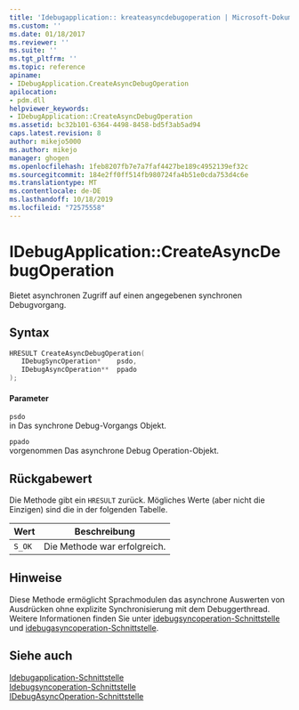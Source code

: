 ```yaml
---
title: 'Idebugapplication:: kreateasyncdebugoperation | Microsoft-Dokumentation'
ms.custom: ''
ms.date: 01/18/2017
ms.reviewer: ''
ms.suite: ''
ms.tgt_pltfrm: ''
ms.topic: reference
apiname:
- IDebugApplication.CreateAsyncDebugOperation
apilocation:
- pdm.dll
helpviewer_keywords:
- IDebugApplication::CreateAsyncDebugOperation
ms.assetid: bc32b101-6364-4498-8458-bd5f3ab5ad94
caps.latest.revision: 8
author: mikejo5000
ms.author: mikejo
manager: ghogen
ms.openlocfilehash: 1feb8207fb7e7a7faf4427be189c4952139ef32c
ms.sourcegitcommit: 184e2ff0ff514fb980724fa4b51e0cda753d4c6e
ms.translationtype: MT
ms.contentlocale: de-DE
ms.lasthandoff: 10/18/2019
ms.locfileid: "72575558"
---
```

# <a name="idebugapplicationcreateasyncdebugoperation"></a>IDebugApplication::CreateAsyncDebugOperation
Bietet asynchronen Zugriff auf einen angegebenen synchronen Debugvorgang.  
  
## <a name="syntax"></a>Syntax  
  
```cpp
HRESULT CreateAsyncDebugOperation(  
   IDebugSyncOperation*    psdo,  
   IDebugAsyncOperation**  ppado  
);  
```  
  
#### <a name="parameters"></a>Parameter  
 `psdo`  
 in Das synchrone Debug-Vorgangs Objekt.  
  
 `ppado`  
 vorgenommen Das asynchrone Debug Operation-Objekt.  
  
## <a name="return-value"></a>Rückgabewert  
 Die Methode gibt ein `HRESULT` zurück. Mögliches Werte (aber nicht die Einzigen) sind die in der folgenden Tabelle.  
  
|Wert|Beschreibung|  
|-----------|-----------------|  
|`S_OK`|Die Methode war erfolgreich.|  
  
## <a name="remarks"></a>Hinweise  
 Diese Methode ermöglicht Sprachmodulen das asynchrone Auswerten von Ausdrücken ohne explizite Synchronisierung mit dem Debuggerthread. Weitere Informationen finden Sie unter [idebugsyncoperation-Schnittstelle](../../winscript/reference/idebugsyncoperation-interface.md) und [idebugasyncoperation-Schnittstelle](../../winscript/reference/idebugasyncoperation-interface.md).  
  
## <a name="see-also"></a>Siehe auch  
 [Idebugapplication-Schnittstelle](../../winscript/reference/idebugapplication-interface.md)   
 [Idebugsyncoperation-Schnittstelle](../../winscript/reference/idebugsyncoperation-interface.md)   
 [IDebugAsyncOperation-Schnittstelle](../../winscript/reference/idebugasyncoperation-interface.md)